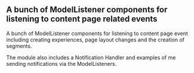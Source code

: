 ## A bunch of ModelListener components for listening to content page related events

A bunch of ModelListener components for listening to content page event including creating experiences, page layout changes and the creation of segments.

The module also includes a Notification Handler and examples of me sending notifications via the ModelListeners.